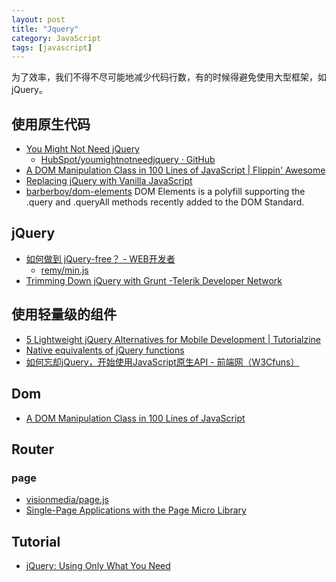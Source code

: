 ```yaml
---
layout: post
title: "Jquery"
category: JavaScript
tags: [javascript]
--- 
```

为了效率，我们不得不尽可能地减少代码行数，有的时候得避免使用大型框架，如jQuery。

## 使用原生代码

- [You Might Not Need jQuery](http://youmightnotneedjquery.com/?utm_source=javascriptweekly&utm_medium=email)
    - [HubSpot/youmightnotneedjquery · GitHub](https://github.com/HubSpot/YouMightNotNeedjQuery)
- [A DOM Manipulation Class in 100 Lines of JavaScript | Flippin' Awesome](http://flippinawesome.org/2014/03/10/a-dom-manipulation-class-in-100-lines-of-javascript/)
- [Replacing jQuery with Vanilla JavaScript](http://flippinawesome.org/2014/05/05/replacing-jquery-with-vanilla-javascript/?-jquery-with-vanilla-javascript)
- [barberboy/dom-elements](https://github.com/barberboy/dom-elements) DOM Elements is a polyfill supporting the .query and .queryAll methods recently added to the DOM Standard.

## jQuery

- [如何做到 jQuery-free？ - WEB开发者](http://www.admin10000.com/document/2043.html)
	- [remy/min.js](https://github.com/remy/min.js)
- [Trimming Down jQuery with Grunt -Telerik Developer Network](http://developer.telerik.com/featured/trimming-jquery-grunt)

## 使用轻量级的组件

- [5 Lightweight jQuery Alternatives for Mobile Development | Tutorialzine](http://tutorialzine.com/2012/04/5-lightweight-jquery-alternatives/)
- [Native equivalents of jQuery functions](http://www.leebrimelow.com/native-methods-jQuery/)
- [如何忘却jQuery，开始使用JavaScript原生API - 前端网（W3Cfuns）](http://www.w3cfuns.com/article-5599069-1-1.html)

## Dom

- [A DOM Manipulation Class in 100 Lines of JavaScript](http://flippinawesome.org/2014/03/10/a-dom-manipulation-class-in-100-lines-of-javascript/)

## Router

### page

- [visionmedia/page.js](https://github.com/visionmedia/page.js)
- [Single-Page Applications with the Page Micro Library](http://flippinawesome.org/2014/04/28/single-page-applications-with-the-page-micro-library/?-page-applications-with-the-page-micro-library)

## Tutorial

- [jQuery: Using Only What You Need](http://developer.telerik.com/featured/jquery-using-only-what-you-need)
